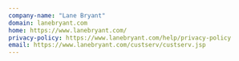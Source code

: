 ```yaml
---
company-name: "Lane Bryant"
domain: lanebryant.com
home: https://www.lanebryant.com/
privacy-policy: https://www.lanebryant.com/help/privacy-policy
email: https://www.lanebryant.com/custserv/custserv.jsp
---
```




